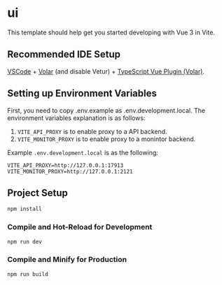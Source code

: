 # ui

This template should help get you started developing with Vue 3 in Vite.

## Recommended IDE Setup

[VSCode](https://code.visualstudio.com/) + [Volar](https://marketplace.visualstudio.com/items?itemName=Vue.volar) (and disable Vetur) + [TypeScript Vue Plugin (Volar)](https://marketplace.visualstudio.com/items?itemName=Vue.vscode-typescript-vue-plugin).

## Setting up Environment Variables

First, you need to copy .env.example as .env.development.local. The environment variables explanation is as follows:

1. `VITE_API_PROXY` is to enable proxy to a API backend.
2. `VITE_MONITOR_PROXY` is to enable proxy to a monintor backend.

Example `.env.development.local` is as the following:

```
VITE_API_PROXY=http://127.0.0.1:17913
VITE_MONITOR_PROXY=http://127.0.0.1:2121
```

## Project Setup

```sh
npm install
```

### Compile and Hot-Reload for Development

```sh
npm run dev
```

### Compile and Minify for Production

```sh
npm run build
```

